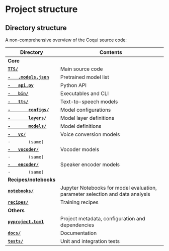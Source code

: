 # Project structure

## Directory structure

A non-comprehensive overview of the Coqui source code:

| Directory | Contents |
| - | - |
| **Core** | |
| **[`TTS/`](https://github.com/idiap/coqui-ai-TTS/tree/dev/TTS)** | Main source code |
| **[`-   .models.json`](https://github.com/idiap/coqui-ai-TTS/tree/dev/TTS/.models.json)** | Pretrained model list |
| **[`-   api.py`](https://github.com/idiap/coqui-ai-TTS/tree/dev/TTS/api.py)** | Python API |
| **[`-   bin/`](https://github.com/idiap/coqui-ai-TTS/tree/dev/TTS/bin)** | Executables and CLI |
| **[`-   tts/`](https://github.com/idiap/coqui-ai-TTS/tree/dev/TTS/tts)** | Text-to-speech models |
| **[`-       configs/`](https://github.com/idiap/coqui-ai-TTS/tree/dev/TTS/tts/configs)** | Model configurations |
| **[`-       layers/`](https://github.com/idiap/coqui-ai-TTS/tree/dev/TTS/tts/layers)** | Model layer definitions |
| **[`-       models/`](https://github.com/idiap/coqui-ai-TTS/tree/dev/TTS/tts/models)** | Model definitions |
| **[`-   vc/`](https://github.com/idiap/coqui-ai-TTS/tree/dev/TTS/vc)** | Voice conversion models |
| `-       (same)` | |
| **[`-   vocoder/`](https://github.com/idiap/coqui-ai-TTS/tree/dev/TTS/vocoder)** | Vocoder models |
| `-       (same)` | |
| **[`-   encoder/`](https://github.com/idiap/coqui-ai-TTS/tree/dev/TTS/encoder)** | Speaker encoder models |
| `-       (same)` | |
| **Recipes/notebooks** | |
| **[`notebooks/`](https://github.com/idiap/coqui-ai-TTS/tree/dev/notebooks)** | Jupyter Notebooks for model evaluation, parameter selection and data analysis |
| **[`recipes/`](https://github.com/idiap/coqui-ai-TTS/tree/dev/recipes)** | Training recipes |
| **Others** | |
| **[`pyproject.toml`](https://github.com/idiap/coqui-ai-TTS/tree/dev/pyproject.toml)** | Project metadata, configuration and dependencies |
| **[`docs/`](https://github.com/idiap/coqui-ai-TTS/tree/dev/docs)** | Documentation |
| **[`tests/`](https://github.com/idiap/coqui-ai-TTS/tree/dev/tests)** | Unit and integration tests |
